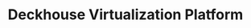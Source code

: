 ---
title: "Deckhouse Virtualization Platform"
permalink: en/virtualization-platform/documentation/user/resource-managment/virtual-machines.html
---
